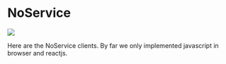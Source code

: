 
# NoService
![](https://i.imgur.com/EekNg8E.png)

Here are the NoService clients. By far we only implemented javascript in browser and reactjs.

